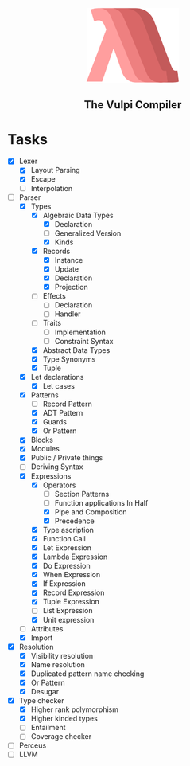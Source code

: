 <p align="center"><img alt="Vulpi Logo" height="150px" src="images/logo.png"></p>
<h2 align="center">The Vulpi Compiler</h2>

# Tasks

- [x] Lexer
    - [x] Layout Parsing
    - [x] Escape
    - [ ] Interpolation
- [ ] Parser
    - [x] Types
        - [x] Algebraic Data Types
            - [x] Declaration
            - [ ] Generalized Version
            - [X] Kinds
        - [x] Records
            - [x] Instance
            - [x] Update
            - [x] Declaration
            - [x] Projection
        - [ ] Effects
            - [ ] Declaration
            - [ ] Handler
        - [ ] Traits
            - [ ] Implementation
            - [ ] Constraint Syntax
        - [x] Abstract Data Types
        - [x] Type Synonyms
        - [x] Tuple
    - [x] Let declarations
        - [x] Let cases
    - [x] Patterns
        - [ ] Record Pattern
        - [x] ADT Pattern
        - [x] Guards
        - [x] Or Pattern
    - [x] Blocks
    - [x] Modules
    - [x] Public / Private things
    - [ ] Deriving Syntax
    - [x] Expressions
        - [x] Operators
            - [ ] Section Patterns
            - [ ] Function applications In Half
            - [x] Pipe and Composition
            - [x] Precedence
        - [x] Type ascription
        - [x] Function Call
        - [x] Let Expression
        - [x] Lambda Expression
        - [x] Do Expression
        - [x] When Expression
        - [x] If Expression
        - [x] Record Expression
        - [x] Tuple Expression
        - [ ] List Expression
        - [x] Unit expression
    - [ ] Attributes
    - [x] Import
- [x] Resolution
    - [x] Visibility resolution
    - [x] Name resolution
    - [x] Duplicated pattern name checking
    - [x] Or Pattern
    - [x] Desugar
- [x] Type checker
    - [x] Higher rank polymorphism
    - [x] Higher kinded types
    - [ ] Entailment
    - [ ] Coverage checker
- [ ] Perceus
- [ ] LLVM